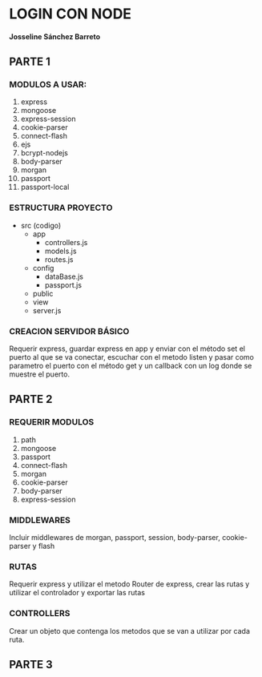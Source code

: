 # LOGIN CON NODE
#### Josseline Sánchez Barreto

## PARTE 1

### MODULOS A USAR:
1. express
2. mongoose
3. express-session
4. cookie-parser
5. connect-flash
6. ejs
7. bcrypt-nodejs
8. body-parser
9. morgan
10. passport
11. passport-local

### ESTRUCTURA PROYECTO
* src (codigo)
    * app
        * controllers.js
        * models.js
        * routes.js
    * config
        * dataBase.js
        * passport.js
    * public
    * view
    * server.js

### CREACION SERVIDOR BÁSICO
Requerir express, guardar express en app y enviar con el método set el puerto al que se va conectar, escuchar con el metodo listen y pasar como parametro el puerto con el método get y un callback con un log donde se muestre el puerto.

## PARTE 2

### REQUERIR MODULOS
1. path
2. mongoose
3. passport
4. connect-flash
5. morgan
6. cookie-parser
7. body-parser
8. express-session

### MIDDLEWARES
Incluir middlewares de morgan, passport, session, body-parser, cookie-parser y flash

### RUTAS
Requerir express y utilizar el metodo Router de express, crear las rutas y utilizar el controlador y exportar las rutas

### CONTROLLERS
Crear un objeto que contenga los metodos que se van a utilizar por cada ruta.

## PARTE 3


